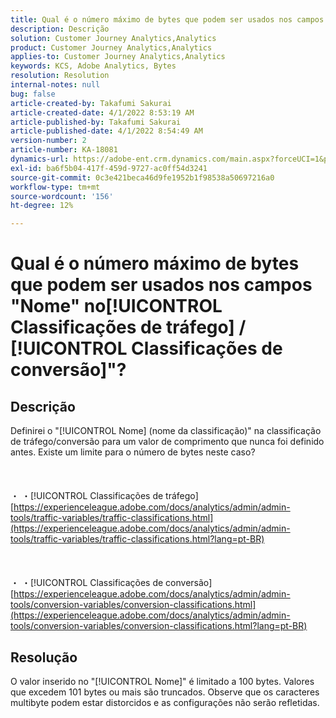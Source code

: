 ```yaml
---
title: Qual é o número máximo de bytes que podem ser usados nos campos "Nome" na "Classificação de tráfego / conversão"?
description: Descrição
solution: Customer Journey Analytics,Analytics
product: Customer Journey Analytics,Analytics
applies-to: Customer Journey Analytics,Analytics
keywords: KCS, Adobe Analytics, Bytes
resolution: Resolution
internal-notes: null
bug: false
article-created-by: Takafumi Sakurai
article-created-date: 4/1/2022 8:53:19 AM
article-published-by: Takafumi Sakurai
article-published-date: 4/1/2022 8:54:49 AM
version-number: 2
article-number: KA-18081
dynamics-url: https://adobe-ent.crm.dynamics.com/main.aspx?forceUCI=1&pagetype=entityrecord&etn=knowledgearticle&id=7471762b-99b1-ec11-9840-0022480bd126
exl-id: ba6f5b04-417f-459d-9727-ac0ff54d3241
source-git-commit: 0c3e421beca46d9fe1952b1f98538a50697216a0
workflow-type: tm+mt
source-wordcount: '156'
ht-degree: 12%

---
```


# Qual é o número máximo de bytes que podem ser usados nos campos &quot;Nome&quot; no[!UICONTROL Classificações de tráfego] / [!UICONTROL Classificações de conversão]&quot;?

## Descrição

Definirei o &quot;[!UICONTROL Nome] (nome da classificação)&quot; na classificação de tráfego/conversão para um valor de comprimento que nunca foi definido antes. Existe um limite para o número de bytes neste caso?<br><br> <br><br>・ ・[!UICONTROL Classificações de tráfego]
[https://experienceleague.adobe.com/docs/analytics/admin/admin-tools/traffic-variables/traffic-classifications.html](https://experienceleague.adobe.com/docs/analytics/admin/admin-tools/traffic-variables/traffic-classifications.html?lang=pt-BR)<br><br> <br><br>・ ・[!UICONTROL Classificações de conversão]
[https://experienceleague.adobe.com/docs/analytics/admin/admin-tools/conversion-variables/conversion-classifications.html](https://experienceleague.adobe.com/docs/analytics/admin/admin-tools/conversion-variables/conversion-classifications.html?lang=pt-BR)

## Resolução


O valor inserido no &quot;[!UICONTROL Nome]&quot; é limitado a 100 bytes. Valores que excedem 101 bytes ou mais são truncados. Observe que os caracteres multibyte podem estar distorcidos e as configurações não serão refletidas.
